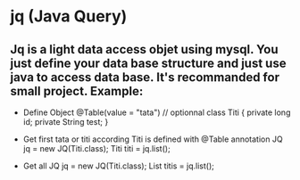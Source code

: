 jq (Java Query)
==
Jq is a light data access objet using mysql. You just define your data base structure and just use java to access data base. It's recommanded for small project.
Example:
--

- Define Object
@Table(value = "tata") // optionnal 
class Titi {
	private long id;
	private String test;
}


- Get first tata or titi according Titi is defined with @Table annotation
	JQ<Titi> jq = new JQ<Titi>(Titi.class);
  Titi titi = jq.list();

- Get all 
	JQ<Titi> jq = new JQ<Titi>(Titi.class);
  List<Titi> titis = jq.list();

